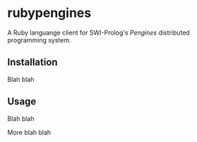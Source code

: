 # rubypengines

A Ruby languange client for SWI-Prolog's _Pengines_ distributed programming system.

## Installation

Blah blah

## Usage 

Blah blah

More blah blah


